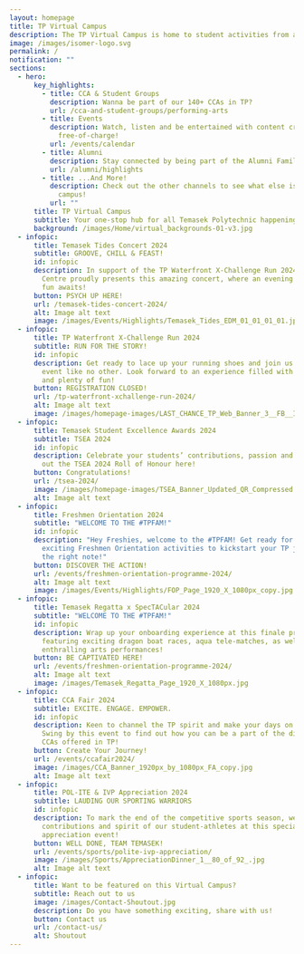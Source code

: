 ```yaml
---
layout: homepage
title: TP Virtual Campus
description: The TP Virtual Campus is home to student activities from all across TP!
image: /images/isomer-logo.svg
permalink: /
notification: ""
sections:
  - hero:
      key_highlights:
        - title: CCA & Student Groups
          description: Wanna be part of our 140+ CCAs in TP?
          url: /cca-and-student-groups/performing-arts
        - title: Events
          description: Watch, listen and be entertained with content created by TP,
            free-of-charge!
          url: /events/calendar
        - title: Alumni
          description: Stay connected by being part of the Alumni Family!
          url: /alumni/highlights
        - title: ...And More!
          description: Check out the other channels to see what else is happening around
            campus!
          url: ""
      title: TP Virtual Campus
      subtitle: Your one-stop hub for all Temasek Polytechnic happenings
      background: /images/Home/virtual_backgrounds-01-v3.jpg
  - infopic:
      title: Temasek Tides Concert 2024
      subtitle: GROOVE, CHILL & FEAST!
      id: infopic
      description: In support of the TP Waterfront X-Challenge Run 2024, Temasek Arts
        Centre proudly presents this amazing concert, where an evening of great
        fun awaits!
      button: PSYCH UP HERE!
      url: /temasek-tides-concert-2024/
      alt: Image alt text
      image: /images/Events/Highlights/Temasek_Tides_EDM_01_01_01_01.jpg
  - infopic:
      title: TP Waterfront X-Challenge Run 2024
      subtitle: RUN FOR THE STORY!
      id: infopic
      description: Get ready to lace up your running shoes and join us for an exciting
        event like no other. Look forward to an experience filled with action
        and plenty of fun!
      button: REGISTRATION CLOSED!
      url: /tp-waterfront-xchallenge-run-2024/
      alt: Image alt text
      image: /images/homepage-images/LAST_CHANCE_TP_Web_Banner_3__FB__IG__LI__Telegram___Happenings__1.jpg
  - infopic:
      title: Temasek Student Excellence Awards 2024
      subtitle: TSEA 2024
      id: infopic
      description: Celebrate your students’ contributions, passion and spirit. Check
        out the TSEA 2024 Roll of Honour here!
      button: Congratulations!
      url: /tsea-2024/
      image: /images/homepage-images/TSEA_Banner_Updated_QR_Compressed.png
      alt: Image alt text
  - infopic:
      title: Freshmen Orientation 2024
      subtitle: "WELCOME TO THE #TPFAM!"
      id: infopic
      description: "Hey Freshies, welcome to the #TPFAM! Get ready for a series of
        exciting Freshmen Orientation activities to kickstart your TP journey on
        the right note!"
      button: DISCOVER THE ACTION!
      url: /events/freshmen-orientation-programme-2024/
      alt: Image alt text
      image: /images/Events/Highlights/FOP_Page_1920_X_1080px_copy.jpg
  - infopic:
      title: Temasek Regatta x SpecTACular 2024
      subtitle: "WELCOME TO THE #TPFAM!"
      id: infopic
      description: Wrap up your onboarding experience at this finale programme,
        featuring exciting dragon boat races, aqua tele-matches, as well as
        enthralling arts performances!
      button: BE CAPTIVATED HERE!
      url: /events/freshmen-orientation-programme-2024/
      alt: Image alt text
      image: /images/Temasek_Regatta_Page_1920_X_1080px.jpg
  - infopic:
      title: CCA Fair 2024
      subtitle: EXCITE. ENGAGE. EMPOWER.
      id: infopic
      description: Keen to channel the TP spirit and make your days on campus count?
        Swing by this event to find out how you can be a part of the diverse
        CCAs offered in TP!
      button: Create Your Journey!
      url: /events/ccafair2024/
      image: /images/CCA_Banner_1920px_by_1080px_FA_copy.jpg
      alt: Image alt text
  - infopic:
      title: POL-ITE & IVP Appreciation 2024
      subtitle: LAUDING OUR SPORTING WARRIORS
      id: infopic
      description: To mark the end of the competitive sports season, we celebrated the
        contributions and spirit of our student-athletes at this special
        appreciation event!
      button: WELL DONE, TEAM TEMASEK!
      url: /events/sports/polite-ivp-appreciation/
      image: /images/Sports/AppreciationDinner_1__80_of_92_.jpg
      alt: Image alt text
  - infopic:
      title: Want to be featured on this Virtual Campus?
      subtitle: Reach out to us
      image: /images/Contact-Shoutout.jpg
      description: Do you have something exciting, share with us!
      button: Contact us
      url: /contact-us/
      alt: Shoutout
---
```

